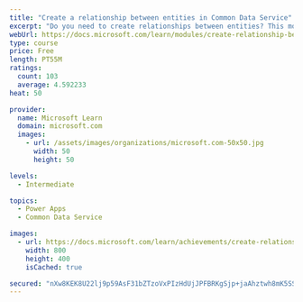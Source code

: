 ```yaml
---
title: "Create a relationship between entities in Common Data Service"
excerpt: "Do you need to create relationships between entities? This module will show how and why you can separate data into entities and how to relate between entities to build complex and robust business solutions. It will also explain the different kinds of relationships that you can define between entities in Common Data Service."
webUrl: https://docs.microsoft.com/learn/modules/create-relationship-between-cds-entities/
type: course
price: Free
length: PT55M
ratings:
  count: 103
  average: 4.592233
heat: 50

provider:
  name: Microsoft Learn
  domain: microsoft.com
  images:
    - url: /assets/images/organizations/microsoft.com-50x50.jpg
      width: 50
      height: 50

levels:
  - Intermediate

topics:
  - Power Apps
  - Common Data Service

images:
  - url: https://docs.microsoft.com/learn/achievements/create-relationship-between-cds-entities-social.png
    width: 800
    height: 400
    isCached: true

secured: "nXw8KEK8U22lj9p59AsF31bZTzoVxPIzHdUjJPFBRKgSjp+jaAhztwh8mK5SSmPzFhzufxKZKDQ7u1+XVpqp49AoTtSMsarCSwRT4PRelDHMCpIDuIYhUJAYjlzn6VGvJXcYWQZzS0Q3dAZKfITi1t4uDhZ5sYnVjN4t/MpAwDakmitu6R4+A8HNta6WcUAaf2732oCfmJ4D3nfcSymMewHd4r7TBQ2qaBREUxFQygckW4diaWrj+MbBFHKnhlt2dmAvqDBEJiHMX+3+dofrhBhMNko/gW3qn2sPXgy7dXUeqYACFCkWODlE6qydAIxAIRyosH3HhumzQxFV2eOWoFrrzqc+tSRmPTLf+rLLoUPZDblyuLLKiVzfpo6hj5MGTJnevptN7sOFIIn7A/lgkYZMxKSLlpMgpCpf0KPH2Jc=;En+TxOVJ2tGk15uX6qT5dA=="
---
```


